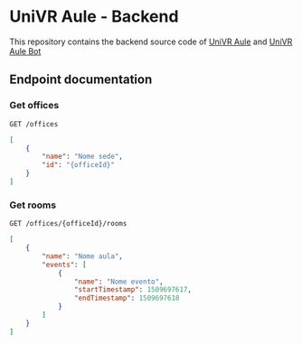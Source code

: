 # UniVR Aule - Backend
This repository contains the backend source code of [UniVR Aule](https://github.com/francescotonini/univraule-app-android) and [UniVR Aule Bot](https://github.com/francescotonini/univraule-bot)

## Endpoint documentation
### Get offices
`GET /offices`

```json
[
	{
		"name": "Nome sede",
		"id": "{officeId}"
	}
]
```

### Get rooms
`GET /offices/{officeId}/rooms`

```json
[
	{
		"name": "Nome aula",
		"events": [
			{
				"name": "Nome evento",
				"startTimestamp": 1509697617,
				"endTimestamp": 1509697618
			}
		]
	}
]
```
